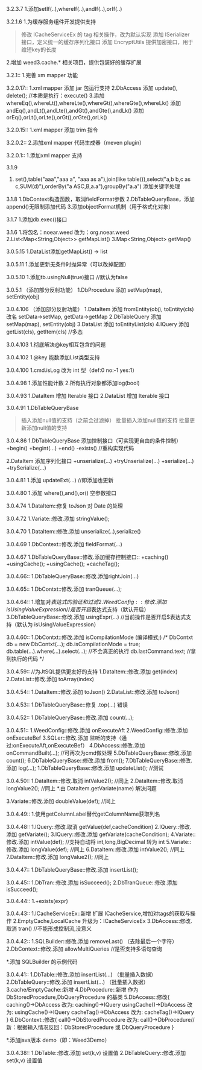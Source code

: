 
3.2.3.7
1.添加setIf(..),whereIf(..),andIf(..),orIf(..)

3.2.1.6
1.为缓存服务组件开发提供支持
  >修改 ICacheServiceEx 的 tag 相关操作，改为默认实现
  >添加 ISerializer<T> 接口，定义统一的缓存序列化接口
  >添加 EncryptUtils 提供加密接口，用于维短key的长度

2.增加 weed3.cache.* 相关项目，提供包装好的缓存扩展

3.2.1::
1.完善 xm mapper 功能

3.2.0.17::
1.xml mapper 添加 jar 包运行支持
2.DbAccess 添加 update(), delete(); //本质是执行：execute()
3.添加whereEq(),whereLt(),whereLte(),whereGt(),whereGte(),whereLk()
  添加andEq(),andLt(),andLte(),andGt(),andGte(),andLk()
  添加orEq(),orLt(),orLte(),orGt(),orGte(),orLk()

3.2.0.15::
1.xml mapper 添加 trim 指令

3.2.0.2::
2.添加xml mapper 代码生成器（meven plugin）

3.2.0.1::
1.添加xml mapper 支持

3.1.9
1. set(),table("aaa","aaa a", "aaa as a"),join(like table()),select("a,b b,c as c,SUM(d)"),orderBy("a ASC,B,a.a"),groupBy("a.a") 添加关键字处理

3.1.8
1.DbContext构造函数，取消fieldFormat参数
2.DbTableQueryBase，添加append()无限制添加代码
3.添加objectFormat机制（用于格式化对象）

3.1.7
1.添加db.exec()接口

3.1.6
1.将包名：noear.weed 改为：org.noear.weed
2.List<Map<String,Object>> getMapList()
3.Map<String,Object> getMap()

3.0.5.15
1.DataList添加getMapList() -> list<map>

3.0.5.11
1.添加更新无条件时抛异常（可以改掉配置）

3.0.5.10
1.添加tb.usingNull(true)接口 //默认为false

3.0.5.1 （添加部分反射功能）
1.DbProcedure
  添加 setMap(map), setEntity(obj)

3.0.4.106 （添加部分反射功能）
1.DataItem
  添加 fromEntity(obj), toEntity(cls)
  改名 setData->setMap, getData->getMap
2.DbTableQuery
  添加 setMap(map), setEntity(obj)
3.DataList
  添加 toEntityList(cls)
4.IQuery
  添加 getList(cls), getItem(cls) //多态

3.0.4.103
1.彻底解决@key相互包含的问题

3.0.4.102
1.@key 能数添加List类型支持

3.0.4.100
1.cmd.isLog 改为 int 型（def:0 no:-1 yes:1）

3.0.4.98
1.添加性能计数
2.所有执行对象都添加log(bool)

3.0.4.93
1.DataItem 增加 Iterable 接口
2.DataList 增加 Iterable 接口

3.0.4.91
1.DbTableQueryBase
>插入添加null值的支持（之前会过滤掉）
>批量插入添加null值的支持
>批量更新添加null值的支持

3.0.4.86
1.DbTableQueryBase 添加控制接口（可实现更自由的条件控制）
+begin()
+begint(...)
+end()
-exists() //重构实现代码

2.DataItem 添加序列化接口
+unserialize(...)
+tryUnserialize(...)
+serialize(...)
+trySerialize(...)

3.0.4.81
1.添加 updateExt(...) //即添加也更新

3.0.4.80
1.添加 where(),and(),or() 空参数接口

3.0.4.74
1.DataItem::修复 toJson 对 Date 的处理

3.0.4.72
1.Variate::修改.添加 stringValue();

3.0.4.70
1.DataItem::修改.添加 unserialize(..),serialize()

3.0.4.69
1.DbContext::修改.添加 fieldFormat(...)

3.0.4.67
1.DbTableQueryBase::修改.添加缓存控制接口::
+caching()
+usingCache();
+usingCache();
+cacheTag();

3.0.4.66::
1.DbTableQueryBase::修改.添加rightJoin(...)

3.0.4.65::
1.DbContxt::修改.添加 tranQueue(...);

3.0.4.64::
1.增加对$表达式的验证和过滤
2.WeedConfig::修改.添加 isUsingValueExpression //是否开启$表达式支持（默认开启）
3.DbTableQueryBase::修改.添加 usingExpr(...) //当前操作是否开启$表达式支持（默认为 isUsingValueExpression）



3.0.4.60::
1.DbContxt::修改.添加  isCompilationMode (编译模式;)
/*
DbContxt db = new DbContxt(...);
db.isCompilationMode = true;
db.table(...).where(...).select(...); //不会真正的执行
db.lastCommand.text; //拿到执行的代码
*/

3.0.4.59:: //为JtSQL提供更友好的支持
1.DataItem::修改.添加 get(index)
2.DataList::修改.添加 toArray(index)

3.0.4.54::
1.DataItem::修改.添加 toJson()
2.DataList::修改.添加 toJson()

3.0.4.53::
1.DbTableQueryBase::修复 .top(...) 错误

3.0.4.52::
1.DbTableQueryBase::修改.添加 count(...);

3.0.4.51::
1.WeedConfig::修改.添加 onExecuteAft
2.WeedConfig::修改.添加 onExecuteBef
3.SQLer::修改.添加 监听的支持（通过:onExecuteAft,onExecuteBef）
4.DbAccess::修改.添加 onCommandBuilt(...); //可再次为cmd做处理
5.DbTableQueryBase::修改.添加 count();
6.DbTableQueryBase::修改.添加 from();
7.DbTableQueryBase::修改.添加 log(...);
1.DbTableQueryBase::修改.添加 updateList(); //测试

3.0.4.50::
1.DataItem::修改.取消 intValue2(); //同上
2.DataItem::修改.取消 longValue2(); //同上
*.由 DataItem.getVariate(name) 解决问题

3.Variate::修改.添加 doubleValue(def); //同上


3.0.4.49::
1.使用getColumnLabel替代getColumnName获取列名

3.0.4.48::
1.IQuery::修改.取消 getValue(def,cacheCondition)
2.IQuery::修改.添加 getVariate();
3.IQuery::修改.添加 getVariate(cacheCondition);
4.Variate::修改.添加 intValue(def); //支持自动将 int,long,BigDecimal 转为 int
5.Variate::修改.添加 longValue(def); //同上
6.DataItem::修改.添加 intValue2(); //同上
7.DataItem::修改.添加 longValue2(); //同上

3.0.4.47::
1.DbTableQueryBase::修改.添加 insertList();

3.0.4.45::
1.DbTran::修改.添加 isSucceed();
2.DbTranQueue::修改.添加 isSucceed();

3.0.4.44::
1.+exists(expr)

3.0.4.43::
1.ICacheServiceEx::新增 扩展 ICacheService,增加对tags的获取与操作
2.EmptyCache,LocalCache 升级为：ICacheServiceEx
3.DbAccess::修改.取消 tran() //不能形成控制流,没意义

3.0.4.42::
1.SQLBuilder::修改.添加 removeLast() （去除最后一个字符）
2.DbContext::修改.添加 allowMultiQueries //是否支持多语句查询

*.添加 SQLBuilder 的示例代码

3.0.4.41::
1.DbTable::修改.添加 insertList(...) （批量插入数据）
2.DbTableQuery::修改.添加 insertList(...) （批量插入数据）
3.cache/EmptyCache::新增
4.DbProcedure::新增 作为 DbStoredProcedure,DbQueryProcedure 的基类
5.DbAccess::修改{
    caching()->DbAccess 改为: caching()->IQuery
    usingCache()->DbAccess 改为: usingCache()->IQuery
    cacheTag()->DbAccess 改为: cacheTag()->IQuery
}
6.DbContext::修改{
    call()->DbStoredProcedure 改为: call()->DbProcedure//新：根据输入情况反回：DbStoredProcedure 或 DbQueryProcedure
}

*.添加java版本 demo（即：Weed3Demo）

3.0.4.38::
1.DbTable::修改.添加 set(k,v) 设置值
2.DbTableQuery::修改.添加 set(k,v) 设置值

